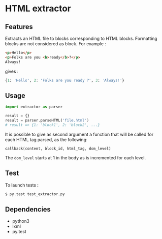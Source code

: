 # HTML extractor

## Features

Extracts an HTML file to blocks corresponding to HTML blocks. Formatting blocks
are not considered as block. For example :

```html
<p>Hello</p>
<p>Folks are you <b>ready</b>?</p>
Always!
```

gives :

```python
{1: 'Hello', 2: 'Folks are you ready ?', 3: 'Always!'}
```

## Usage

```python
import extractor as parser

result = {}
result = parser.parseHTML('file.html')
# result => {1: 'block1', 2: 'block2', ...}
```

It is possible to give as second argument a function that will be called for
each HTML tag parsed, as the following:

```
callback(content, block_id, html_tag, dom_level)
```

The `dom_level` starts at 1 in the body as is incremented for each level.

## Test

To launch tests :

```bash
$ py.test test_extractor.py
```

## Dependencies

* python3
* lxml
* py.test
